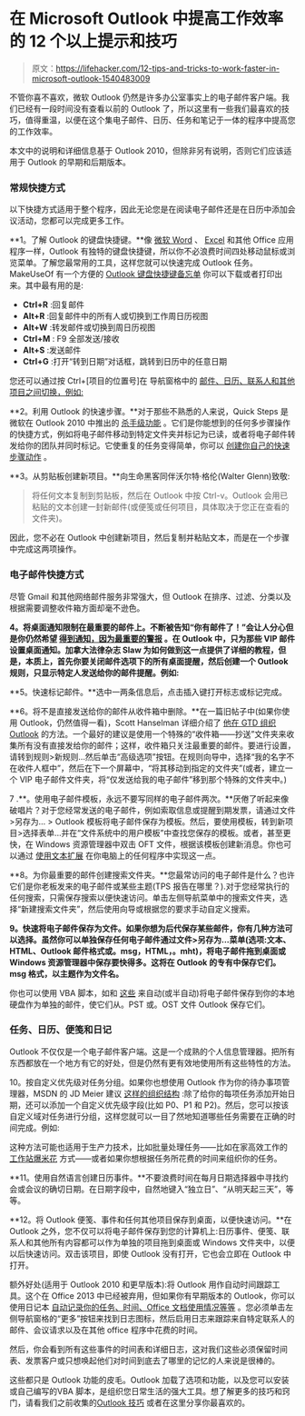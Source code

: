 # 在 Microsoft Outlook 中提高工作效率的 12 个以上提示和技巧

> 原文：<https://lifehacker.com/12-tips-and-tricks-to-work-faster-in-microsoft-outlook-1540483009>

不管你喜不喜欢，微软 Outlook 仍然是许多办公室事实上的电子邮件客户端。我们已经有一段时间没有查看以前的 Outlook 了，所以这里有一些我们最喜欢的技巧，值得重温，以便在这个集电子邮件、日历、任务和笔记于一体的程序中提高您的工作效率。



本文中的说明和详细信息基于 Outlook 2010，但除非另有说明，否则它们应该适用于 Outlook 的早期和后期版本。

### 常规快捷方式

以下快捷方式适用于整个程序，因此无论您是在阅读电子邮件还是在日历中添加会议活动，您都可以完成更多工作。

**1。了解 Outlook 的键盘快捷键。**像 [微软 Word](https://lifehacker.com/learn-all-the-microsoft-word-keyboard-shortcuts-with-th-5833446) 、 [Excel](http://lifehacker.com/see-excel-keyboard-shortcuts-for-pc-and-mac-side-by-sid-512609734) 和其他 Office 应用程序一样，Outlook 有独特的键盘快捷键，所以你不必浪费时间四处移动鼠标或浏览菜单。了解您最常用的工具，这样您就可以快速完成 Outlook 任务。MakeUseOf 有一个方便的 [Outlook 键盘快捷键备忘单](http://www.makeuseof.com/pages/outlook-shortcuts) 你可以下载或者打印出来。其中最有用的是:

*   **Ctrl+R** :回复邮件
*   **Alt+R** :回复邮件中的所有人或切换到工作周日历视图
*   **Alt+W** :转发邮件或切换到周日历视图
*   **Ctrl+M** : F9 全部发送/接收
*   **Alt+S** :发送邮件
*   **Ctrl+G** :打开“转到日期”对话框，跳转到日历中的任意日期

您还可以通过按 Ctrl+[项目的位置号]在 导航窗格中的 [邮件、日历、联系人和其他项目之间切换，例如:](http://office.blogs.webucator.com/2010/05/03/outlook-2007-navigation-pane-keyboard-shortcuts/)

**2。利用 Outlook 的快速步骤。**对于那些不熟悉的人来说，Quick Steps 是微软在 Outlook 2010 中推出的 [杀手级功能](https://lifehacker.com/quick-steps-looks-like-office-2010s-killer-feature-5407476) 。它们是你能想到的任何多步骤操作的快捷方式，例如将电子邮件移动到特定文件夹并标记为已读，或者将电子邮件转发给你的团队并同时标记。它使重复的任务变得简单，你可以 [创建你自己的快速步骤动作](http://office.microsoft.com/en-us/outlook-help/automate-common-or-repetitive-tasks-with-quick-steps-HA010370689.aspx) 。

**3。从剪贴板创建新项目。**向生命黑客同伴沃尔特·格伦(Walter Glenn)致敬:

> 将任何文本复制到剪贴板，然后在 Outlook 中按 Ctrl-v。Outlook 会用已粘贴的文本创建一封新邮件(或便笺或任何项目，具体取决于您正在查看的文件夹)。

因此，您不必在 Outlook 中创建新项目，然后复制并粘贴文本，而是在一个步骤中完成这两项操作。

### 电子邮件快捷方式

尽管 Gmail 和其他网络邮件服务非常强大，但 Outlook 在排序、过滤、分类以及根据需要调整收件箱方面却毫不逊色。

**4。将桌面通知限制在最重要的邮件上。不断被告知“你有邮件了！”会让人分心但是你仍然希望 [得到通知，因为最重要的警报](https://lifehacker.com/turn-off-all-your-alerts-except-the-immediately-actiona-5909176) 。在 Outlook 中，只为那些 VIP 邮件设置桌面通知。加拿大法律杂志 Slaw 为如何做到这一点提供了详细的教程，但是，本质上，首先你要关闭邮件选项下的所有桌面提醒，然后创建一个 Outlook 规则，只显示特定人发送给你的邮件提醒。例如:**

**5。快速标记邮件。**选中一两条信息后，点击插入键打开标志或标记完成。

**6。将不是直接发送给你的邮件从收件箱中删除。**在一篇旧帖子中(如果你使用 Outlook，仍然值得一看)，Scott Hanselman 详细介绍了 [他在 GTD 组织 Outlook](http://www.hanselman.com/blog/GettingOrganizedWhileDrinkingFromTheOutlookFireHose.aspx) 的方法。一个最好的建议是使用一个特殊的“收件箱——抄送”文件夹来收集所有没有直接发给你的邮件；这样，收件箱只关注最重要的邮件。要进行设置，请转到规则>新规则…然后单击“高级选项”按钮。在规则向导中，选择“我的名字不在收件人框中”，然后在下一个屏幕中，“将其移动到指定的文件夹”(或者，建立一个 VIP 电子邮件文件夹，将“仅发送给我的电子邮件”移到那个特殊的文件夹中。)

7 .**。使用电子邮件模板，永远不要写同样的电子邮件两次。**厌倦了听起来像破唱片？对于您经常发送的电子邮件，例如索取信息或提醒到期发票，请通过文件>另存为… > Outlook 模板将电子邮件保存为模板。然后，要使用模板，转到新项目>选择表单…并在“文件系统中的用户模板”中查找您保存的模板。或者，甚至更快，在 Windows 资源管理器中双击 OFT 文件，根据该模板创建新消息。你也可以通过 [使用文本扩展](https://lifehacker.com/how-to-use-text-expansion-to-save-yourself-hours-of-typ-5611210) 在你电脑上的任何程序中实现这一点。

**8。为你最重要的邮件创建搜索文件夹。**您最常访问的电子邮件是什么？也许它们是你老板发来的电子邮件或某些主题(TPS 报告在哪里？).对于您经常执行的任何搜索，只需保存搜索以便快速访问。单击左侧导航菜单中的搜索文件夹，选择“新建搜索文件夹”，然后使用向导或根据您的要求手动自定义搜索。

**9。快速将电子邮件保存为文件。如果你想为后代保存某些邮件，你有几种方法可以选择。虽然你可以单独保存任何电子邮件通过文件>另存为...菜单(选项:文本、HTML、Outlook 邮件格式或。msg，HTML，。mht)，将电子邮件拖到桌面或 Windows 资源管理器中保存要快得多。这将在 Outlook 的专有中保存它们。msg 格式，以主题作为文件名。**

你也可以使用 VBA 脚本，如和 [这些](http://social.technet.microsoft.com/Forums/scriptcenter/en-US/268ae2aa-2f34-4ec3-a8f0-8b763230dfd0/want-vbscript-program-to-copy-outlook-email-items-to-external-folder?forum=ITCG) 来自动(或半自动)将电子邮件保存到你的本地硬盘作为单独的邮件，使它们从。PST 或。OST 文件 Outlook 保存它们。

### 任务、日历、便笺和日记

Outlook 不仅仅是一个电子邮件客户端。这是一个成熟的个人信息管理器。把所有东西都放在一个地方有它的好处，但是仍然有更有效地使用所有这些特性的方法。

10。按自定义优先级对任务分组。如果你也想使用 Outlook 作为你的待办事项管理器，MSDN 的 JD Meier 建议 [这样的组织结构](http://blogs.msdn.com/b/jmeier/archive/2013/05/14/how-to-use-tasks-in-microsoft-outlook-more-effectively.aspx) :除了给你的每项任务添加开始日期，还可以添加一个自定义优先级字段(比如 P0、P1 和 P2)。然后，您可以按该自定义域对任务进行分组，这样您就可以一目了然地知道哪些任务需要在正确的时间完成。例如:

这种方法可能也适用于生产力技术，比如批量处理任务——比如在家高效工作的 [工作站爆米花](https://lifehacker.com/work-more-productively-on-your-own-by-playing-workstat-1522908803) 方式——或者如果你想根据任务所花费的时间来组织你的任务。

**11。使用自然语言创建日历事件。**不要浪费时间在每月日期选择器中寻找约会或会议的确切日期。在日期字段中，自然地键入“独立日”、“从明天起三天”，等等。

**12。将 Outlook 便笺、事件和任何其他项目保存到桌面，以便快速访问。**在 Outlook 之外，您不仅可以将电子邮件保存到您的计算机上:日历事件、便笺、联系人和其他所有内容都可以作为单独的项目拖到桌面或 Windows 文件夹中，以便以后快速访问。双击该项目，即使 Outlook 没有打开，它也会立即在 Outlook 中打开。

额外好处(适用于 Outlook 2010 和更早版本):将 Outlook 用作自动时间跟踪工具。这个在 Office 2013 中已经被弃用，但如果你有早期版本的 Outlook，你可以使用日记本 [自动记录你的任务、时间、Office 文档使用情况等等](http://www.itworld.com/consumerization-it/332778/use-outlook-automatic-time-tracking-tool) 。您必须单击左侧导航窗格的“更多”按钮来找到日志图标，然后启用日志来跟踪来自特定联系人的邮件、会议请求以及在其他 office 程序中花费的时间。

然后，你会看到所有这些事件的时间表和详细日志，这对我们这些必须保留时间表、发票客户或只想唤起他们对时间到底去了哪里的记忆的人来说是很棒的。

这些都只是 Outlook 功能的皮毛。Outlook 加载了选项和功能，以及您可以安装或自己编写的VBA 脚本，是组织您日常生活的强大工具。想了解更多的技巧和窍门，请看我们之前收集的[Outlook 技巧](http://lifehacker.com/tag/outlook-tip) 或者在这里分享你最喜欢的。